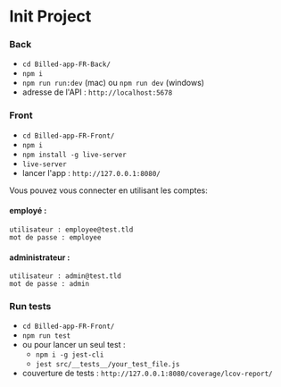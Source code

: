 # Init Project

### Back

- `cd Billed-app-FR-Back/`
- `npm i`
- `npm run run:dev` (mac) ou `npm run dev` (windows)
- adresse de l'API : `http://localhost:5678`

### Front

- `cd Billed-app-FR-Front/`
- `npm i`
- `npm install -g live-server`
- `live-server`
- lancer l'app : `http://127.0.0.1:8080/`

Vous pouvez vous connecter en utilisant les comptes:

#### employé :

```
utilisateur : employee@test.tld
mot de passe : employee
```

#### administrateur :

```
utilisateur : admin@test.tld
mot de passe : admin
```

### Run tests

- `cd Billed-app-FR-Front/`
- `npm run test`
- ou pour lancer un seul test :
  - `npm i -g jest-cli`
  - `jest src/__tests__/your_test_file.js`
- couverture de tests : `http://127.0.0.1:8080/coverage/lcov-report/`

